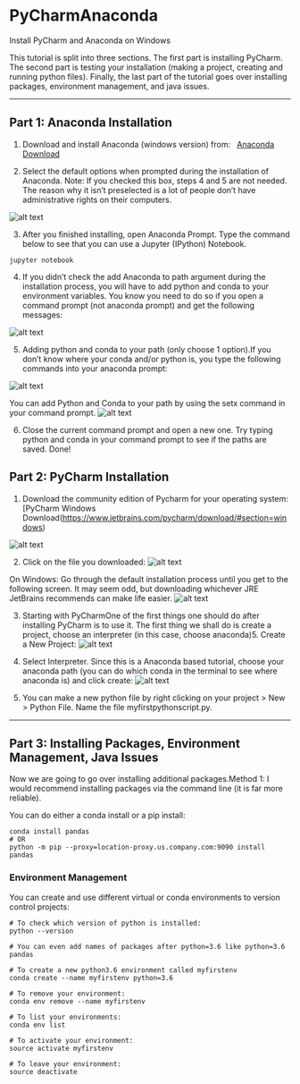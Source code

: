 # PyCharmAnaconda
Install PyCharm and Anaconda on Windows

This tutorial is split into three sections. The first part is installing PyCharm. The second part is testing your installation (making a project, creating and running python files). Finally, the last part of the tutorial goes over installing packages, environment management, and java issues.
<hr>

## Part 1: Anaconda Installation

1. Download and install Anaconda (windows version) from:  
[Anaconda Download](https://www.continuum.io/downloads "Continuum Anaconda Windows Download")

2. Select the default options when prompted during the installation of Anaconda.
Note: If you checked this box, steps 4 and 5 are not needed. The reason why it isn’t preselected is a lot of people don’t have administrative rights on their computers.

![alt text](https://cdn-images-1.medium.com/max/800/1*7a9zVyGP3iMXu9aB4e_Vhw.png)

3. After you finished installing, open Anaconda Prompt. Type the command below to see that you can use a Jupyter (IPython) Notebook.

```
jupyter notebook
```

4. If you didn’t check the add Anaconda to path argument during the installation process, you will have to add python and conda to your environment variables. You know you need to do so if you open a command prompt (not anaconda prompt) and get the following messages:

![alt text](https://cdn-images-1.medium.com/max/800/1*81UWHjyBokvIl8oYI3mafw.png)

5. Adding python and conda to your path (only choose 1 option).If you don’t know where your conda and/or python is, you type the
following commands into your anaconda prompt:

![alt text](https://cdn-images-1.medium.com/max/800/1*JPTn1751dYrPSydYyPXxKg.png)

You can add Python and Conda to your path by using the setx command in your command prompt.
![alt text](https://cdn-images-1.medium.com/max/800/1*LJ4T-vEGVjr7K4BfmEXDRQ.png)

6. Close the current command prompt and open a new one. Try typing python and conda in your command prompt to see if the paths are saved. Done!

## Part 2: PyCharm Installation
1. Download the community edition of Pycharm for your operating system: [PyCharm Windows Download(https://www.jetbrains.com/pycharm/download/#section=windows)

![alt text](https://cdn-images-1.medium.com/max/800/1*9H_jhQ3pbp1AqgaJ34bbQw.png)

2. Click on the file you downloaded:
![alt text](https://cdn-images-1.medium.com/max/800/1*66Su3FJzxDq1NFNZ58y0rw.png)

On Windows: Go through the default installation process until you get to the following screen. It may seem odd, but downloading whichever JRE JetBrains recommends can make life easier.
![alt text](https://cdn-images-1.medium.com/max/800/1*80AfgZ93BuMxL-ccmeY5FA.png)

3. Starting with PyCharmOne of the first things one should do after installing PyCharm is to use it. The first thing we shall do is create a project, choose an interpreter (in this case, choose anaconda)5. Create a New Project:
![alt text](https://cdn-images-1.medium.com/max/800/1*RCKXOtFPEYewQ2W3RfrEIg.png)

4. Select Interpreter. Since this is a Anaconda based tutorial, choose your anaconda path (you can do which conda in the terminal to see where anaconda is) and click create:
![alt text](https://cdn-images-1.medium.com/max/800/1*rJ01IF_VqJ2uSjAFLyMUyg.png)

5. You can make a new python file by right clicking on your project > New > Python File. Name the file myfirstpythonscript.py.

<hr>

## Part 3: Installing Packages, Environment Management, Java Issues
Now we are going to go over installing additional packages.Method 1: I would recommend installing packages via the command line (it is far more reliable). 

You can do either a conda install or a pip install:
```
conda install pandas
# OR 
python -m pip --proxy=location-proxy.us.company.com:9090 install pandas
```

### Environment Management 
You can create and use different virtual or conda environments to version control projects: 

```
# To check which version of python is installed:
python --version

# You can even add names of packages after python=3.6 like python=3.6 pandas

# To create a new python3.6 environment called myfirstenv
conda create --name myfirstenv python=3.6

# To remove your environment:
conda env remove --name myfirstenv

# To list your environments:
conda env list

# To activate your environment:
source activate myfirstenv

# To leave your environment:
source deactivate
```
